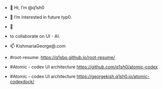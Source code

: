 - 👋 Hi, I’m @q1sh0 
- 👀 I’m interested in future typ0.
- 🌱
- to collaborate on UI - AI. 
- 📫 KishmariaGeorge@.com


- #root-resume: https://q1sbo.github.io/root-resume/
- #Atomic - codex UI architecture https://github.com/q1sh0/atomic-codex
- #Atomic - codex UI architecture https://georgekish.q1sh0.io/atomic-codexdock/

<!---
q1sh0/q1sh3X is a ✨ special ✨ repository because its `README.md` (this file) appears on your GitHub profile.
You can click the Preview link to take a look at your changes.
--->
